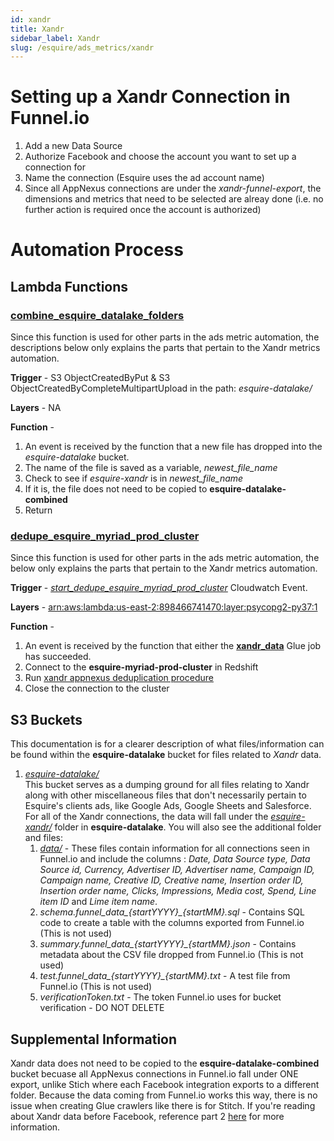 ```yaml
---
id: xandr
title: Xandr
sidebar_label: Xandr
slug: /esquire/ads_metrics/xandr
---
```


# Setting up a Xandr Connection in Funnel.io
1. Add a new Data Source
2. Authorize Facebook and choose the account you want to set up a connection for 
3. Name the connection (Esquire uses the ad account name) 
4. Since all AppNexus connections are under the *xandr-funnel-export*, the dimensions and metrics that need to be selected are alreay done (i.e. no further action is required once the account is authorized)

# Automation Process 

## Lambda Functions

### [**combine_esquire_datalake_folders**](https://us-east-2.console.aws.amazon.com/lambda/home?region=us-east-2#/functions/combine_esquire_datalake_folders?tab=configuration)

Since this function is used for other parts in the ads metric automation, the descriptions below only explains the parts that pertain to the Xandr metrics automation. 

**Trigger** - S3 ObjectCreatedByPut & S3 ObjectCreatedByCompleteMultipartUpload in the path: *esquire-datalake/*

**Layers** - NA

**Function** -
  1. An event is received by the function that a new file has dropped into the *esquire-datalake* bucket. 
  2. The name of the file is saved as a variable, *newest_file_name*
  3. Check to see if *esquire-xandr* is in *newest_file_name*
  4. If it is, the file does not need to be copied to **esquire-datalake-combined**
  5. Return
  
### [**dedupe_esquire_myriad_prod_cluster**](https://us-east-2.console.aws.amazon.com/lambda/home?region=us-east-2#/functions/dedupe_esquire_myriad_prod_cluster?tab=configuration)

Since this function is used for other parts in the ads metric automation, the below only explains the parts that pertain to the Xandr metrics automation. 

**Trigger** -  [*start_dedupe_esquire_myriad_prod_cluster*](https://us-east-2.console.aws.amazon.com/events/home?region=us-east-2#/eventbus/default/rules/start_dedupe_esquire_myriad_prod_cluster) Cloudwatch Event. 

**Layers** - [arn:aws:lambda:us-east-2:898466741470:layer:psycopg2-py37:1](https://github.com/jetbridge/psycopg2-lambda-layer/blob/master/README.md)

**Function** -
  1. An event is received by the function that either the [**xandr_data**](https://us-east-2.console.aws.amazon.com/glue/home?region=us-east-2#editJob:isNewlyCreated=false;jobName=xandr_data) Glue job has succeeded. 
  2. Connect to the **esquire-myriad-prod-cluster** in Redshift
  3. Run [xandr appnexus deduplication procedure](https://github.com/Esquire-Media/data-deduplication/blob/master/Xandr/xandr_appnexus_table.sql) 
  4. Close the connection to the cluster
  
## S3 Buckets 
This documentation is for a clearer description of what files/information can be found within the **esquire-datalake** bucket for files related to *Xandr* data.
  
  1. [*esquire-datalake/*](https://s3.console.aws.amazon.com/s3/buckets/esquire-datalake?region=us-east-2&tab=objects) <br />
  This bucket serves as a dumping ground for all files relating to Xandr along with other miscellaneous files that don't necessarily pertain to Esquire's clients ads, like Google Ads, Google Sheets and Salesforce. For all of the Xandr connections, the data will fall under the [*esquire-xandr/*](https://s3.console.aws.amazon.com/s3/buckets/esquire-datalake?region=us-east-2&prefix=esquire-xandr/&showversions=false) folder in **esquire-datalake**. You will also see the additional folder and files: 
     1. [*data/*](https://s3.console.aws.amazon.com/s3/buckets/esquire-datalake?region=us-east-2&prefix=esquire-xandr/data/&showversions=false) - These files contain information for all connections seen in Funnel.io and include the columns : *Date, Data Source type, Data Source id, Currency, Advertiser ID, Advertiser name, Campaign ID, Campaign name, Creative ID, Creative name, Insertion order ID, Insertion order name, Clicks, Impressions, Media cost, Spend, Line item ID* and *Lime item name*. 
     2. *schema.funnel_data_{startYYYY}_{startMM}.sql* - Contains SQL code to create a table with the columns exported from Funnel.io (This is not used)
     3. *summary.funnel_data_{startYYYY}_{startMM}.json* - Contains metadata about the CSV file dropped from Funnel.io (This is not used)
     4. *test.funnel_data_{startYYYY}_{startMM}.txt* - A test file from Funnel.io (This is not used)
     5. *verificationToken.txt* - The token Funnel.io uses for bucket verification - DO NOT DELETE

## Supplemental Information
Xandr data does not need to be copied to the **esquire-datalake-combined** bucket becuase all AppNexus connections in Funnel.io fall under ONE export, unlike Stich where each Facebook integration exports to a different folder. Because the data coming from Funnel.io works this way, there is no issue when creating Glue crawlers like there is for Stitch. If you're reading about Xandr data before Facebook, reference part 2 [here](https://happy-rosalind-dc4d93.netlify.app/docs/esquire/ads_metrics/facebook#s3-buckets) for more information. 

